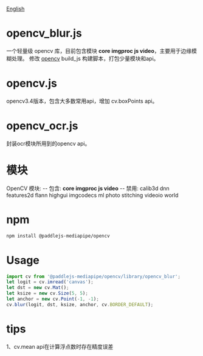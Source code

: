 [English](./README.md)

# opencv_blur.js

一个轻量级 opencv 库，目前包含模块 **core imgproc js video**，主要用于边缘模糊处理。
修改 [opencv](/https://github.com/opencv/opencv) build_js 构建脚本，打包少量模块和api。

# opencv.js

opencv3.4版本，包含大多数常用api，增加 cv.boxPoints api。

# opencv_ocr.js

封装ocr模块所用到的opencv api。

# 模块

OpenCV 模块:
--     包含:                 **core imgproc js video**
--     禁用:                 calib3d dnn features2d flann highgui imgcodecs ml photo stitching videoio world

# npm

```bash
npm install @paddlejs-mediapipe/opencv
```

# Usage

```javascript
import cv from '@paddlejs-mediapipe/opencv/library/opencv_blur';
let logit = cv.imread('canvas');
let dst = new cv.Mat();
let ksize = new cv.Size(5, 5);
let anchor = new cv.Point(-1, -1);
cv.blur(logit, dst, ksize, anchor, cv.BORDER_DEFAULT);
```

# tips

1、cv.mean api在计算浮点数时存在精度误差
